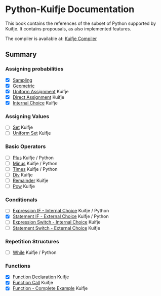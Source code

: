 # Python-Kuifje Documentation

This book contains the references of the subset of Python supported by Kuifje.
It contains propousals, as also implemented features.

The compiler is available at:
[Kuifje Compiler](https://github.com/gleisonsdm/kuifje-compiler)

## Summary

### Assigning probabilities
- [x] [Sampling](https://github.com/gleisonsdm/Kuifje-Documentation/blob/pythonK/Chapter%2001/Sampling.md)
- [x] [Geometric](https://github.com/gleisonsdm/Kuifje-Documentation/blob/pythonK/Chapter%2001/Geometric.md)
- [x] [Uniform Assignment](https://github.com/gleisonsdm/Kuifje-Documentation/blob/pythonK/Chapter%2001/Uniform%20Assingment.md) Kuifje
- [x] [Direct Assignment](https://github.com/gleisonsdm/Kuifje-Documentation/blob/pythonK/Chapter%2001/Direct%20Assignment.md) Kuifje
- [x] [Internal Choice](https://github.com/gleisonsdm/Kuifje-Documentation/blob/pythonK/Chapter%2001/Internal%20Choice.md) Kuifje

### Assigning Values
- [ ] [Set](https://github.com/gleisonsdm/Kuifje-Documentation/blob/pythonK/Chapter%2002/Set.md) Kuifje
- [ ] [Uniform Set](https://github.com/gleisonsdm/Kuifje-Documentation/blob/pythonK/Chapter%2002/Uniform%20Set.md) Kuifje

### Basic Operators
- [ ] [Plus](https://github.com/gleisonsdm/Kuifje-Documentation/blob/pythonK/Chapter%2003/Plus.md) Kuifje / Python
- [ ] [Minus](https://github.com/gleisonsdm/Kuifje-Documentation/blob/pythonK/Chapter%2003/Minus.md) Kuifje / Python
- [ ] [Times](https://github.com/gleisonsdm/Kuifje-Documentation/blob/pythonK/Chapter%2003/Times.md) Kuifje / Python
- [ ] [Div](https://github.com/gleisonsdm/Kuifje-Documentation/blob/pythonK/Chapter%2003/Div.md) Kuifje
- [ ] [Remainder](https://github.com/gleisonsdm/Kuifje-Documentation/blob/pythonK/Chapter%2003/Remainder.md) Kuifje
- [ ] [Pow](https://github.com/gleisonsdm/Kuifje-Documentation/blob/pythonK/Chapter%2003/Pow.md) Kuifje

### Conditionals
- [ ] [Expression IF - Internal Choice](https://github.com/gleisonsdm/Kuifje-Documentation/blob/pythonK/Chapter%2004/Expression%20IF.md) Kuifje / Python
- [x] [Statement IF - External Choice](https://github.com/gleisonsdm/Kuifje-Documentation/blob/pythonK/Chapter%2004/Statement%20IF.md) Kuifje / Python
- [ ] [Expression Switch - Internal Choice](https://github.com/gleisonsdm/Kuifje-Documentation/blob/pythonK/Chapter%2004/Expression%20Switch.md) Kuifje
- [ ] [Statement Switch - External Choice](https://github.com/gleisonsdm/Kuifje-Documentation/blob/pythonK/Chapter%2004/Statement%20Switch.md) Kuifje

### Repetition Structures
- [ ] [While](https://github.com/gleisonsdm/Kuifje-Documentation/blob/pythonK/Chapter%2005/While.md) Kuifje / Python

### Functions
- [x] [Function Declaration](https://github.com/gleisonsdm/Kuifje-Documentation/blob/pythonK/Chapter%2006/Function%20Declaration.md) Kuifje
- [x] [Function Call](https://github.com/gleisonsdm/Kuifje-Documentation/blob/pythonK/Chapter%2006/Function%20Call.md) Kuifje
- [x] [Function - Complete Example](https://github.com/gleisonsdm/Kuifje-Documentation/blob/pythonK/Chapter%2006/Function%20Complete.md) Kuifje
